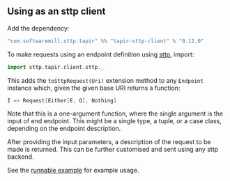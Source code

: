 ## Using as an sttp client

Add the dependency:

```scala
"com.softwaremill.sttp.tapir" %% "tapir-sttp-client" % "0.12.0"
```

To make requests using an endpoint definition using [sttp](https://github.com/softwaremill/sttp), import:

```scala
import sttp.tapir.client.sttp._
```

This adds the `toSttpRequest(Uri)` extension method to any `Endpoint` instance which, given the given base URI returns a 
function:

```scala
I => Request[Either[E, O], Nothing]
```

Note that this is a one-argument function, where the single argument is the input of end endpoint. This might be a 
single type, a tuple, or a case class, depending on the endpoint description. 

After providing the input parameters, a description of the request to be made is returned. This can be further 
customised and sent using any sttp backend.

See  the [runnable example](https://github.com/softwaremill/tapir/blob/master/examples/src/main/scala/tapir/examples/BooksExample.scala)
for example usage.
